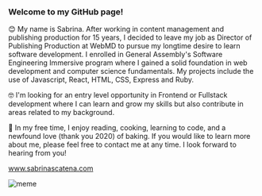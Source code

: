 ### Welcome to my GitHub page!

😊 My name is Sabrina. After working in content management and publishing production for 15 years, I decided to leave my job as Director of Publishing Production at WebMD to pursue my longtime desire to learn software development. I enrolled in General Assembly's Software Engineering Immersive program where I gained a solid foundation in web development and computer science fundamentals. My projects include the use of Javascript, React, HTML, CSS, Express and Ruby.

🤓 I'm looking for an entry level opportunity in Frontend or Fullstack development where I can learn and grow my skills but also contribute in areas related to my background. 

🥳 In my free time, I enjoy reading, cooking, learning to code, and a newfound love (thank you 2020) of baking. If you would like to learn more about me, please feel free to contact me at any time. I look forward to hearing from you!

www.sabrinascatena.com 

![meme](https://media.giphy.com/media/9PhdJO4CMfyfXDCnko/giphy.gif)


<!--
**spscatena/spscatena** is a ✨ _special_ ✨ repository because its `README.md` (this file) appears on your GitHub profile.

Here are some ideas to get you started:

- 🔭 I’m currently working on ...
- 🌱 I’m currently learning ...
- 👯 I’m looking to collaborate on ...
- 🤔 I’m looking for help with ...
- 💬 Ask me about ...
- 📫 How to reach me: ...
- 😄 Pronouns: ...
- ⚡ Fun fact: ...
-->
